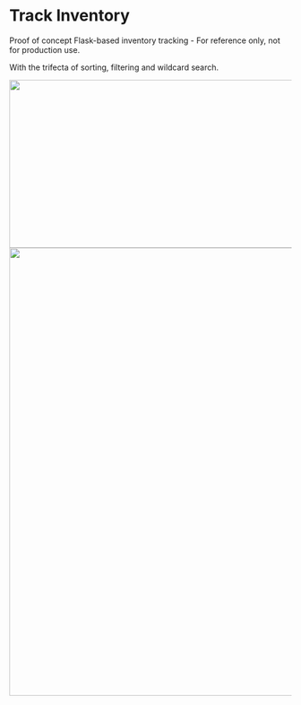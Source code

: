 # Track Inventory
Proof of concept Flask-based inventory tracking - For reference only, not for production use.

With the trifecta of sorting, filtering and wildcard search.

<img src="https://i.imgur.com/KV6V8ok.png" width=700 height=300>

<img src="https://i.imgur.com/V0d9tNF.png" width=600 height=800>
